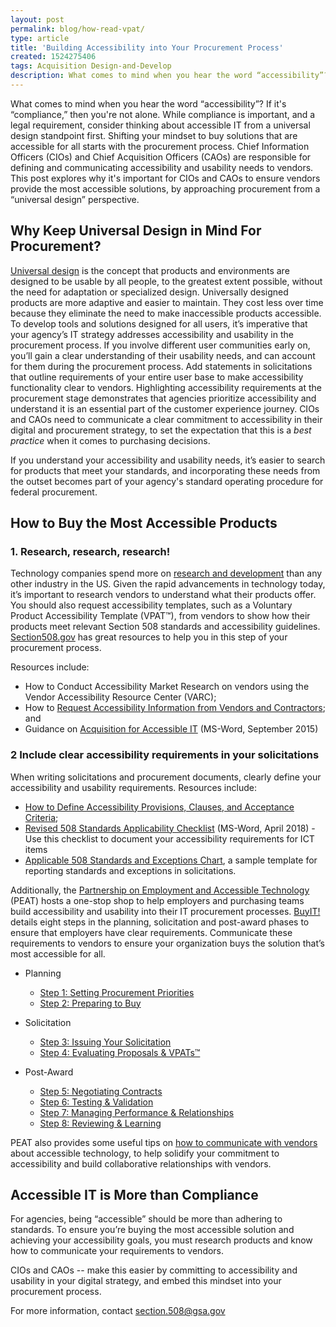 ```yaml
---
layout: post
permalink: blog/how-read-vpat/
type: article
title: 'Building Accessibility into Your Procurement Process'
created: 1524275406
tags: Acquisition Design-and-Develop
description: What comes to mind when you hear the word “accessibility”? If it's “compliance,” then you're not alone. While compliance is important, and a legal requirement, consider thinking about accessible IT from a universal design standpoint first.
---
```


What comes to mind when you hear the word &ldquo;accessibility&rdquo;? If it's &ldquo;compliance,&rdquo; then you're not alone. While compliance is important, and a legal requirement, consider thinking about accessible IT from a universal design standpoint first. Shifting your mindset to buy solutions that are accessible for all starts with the procurement process. Chief Information Officers (CIOs) and Chief Acquisition Officers (CAOs) are responsible for defining and communicating accessibility and usability needs to vendors. This post explores why it's important for CIOs and CAOs to ensure vendors provide the most accessible solutions, by approaching procurement from a &ldquo;universal design&rdquo; perspective.

## Why Keep Universal Design in Mind For Procurement?

[Universal design][1] is the concept that products and environments are designed to be usable by all people, to the greatest extent possible, without the need for adaptation or specialized design. Universally designed products are more adaptive and easier to maintain. They cost less over time because they eliminate the need to make inaccessible products accessible. To develop tools and solutions designed for all users, it&rsquo;s imperative that your agency&rsquo;s IT strategy addresses accessibility and usability in the procurement process. If you involve different user communities early on, you&rsquo;ll gain a clear understanding of their usability needs, and can account for them during the procurement process. Add statements in solicitations that outline requirements of your entire user base to make accessibility functionality clear to vendors. Highlighting accessibility requirements at the procurement stage demonstrates that agencies prioritize accessibility and understand it is an essential part of the customer experience journey. CIOs and CAOs need to communicate a clear commitment to accessibility in their digital and procurement strategy, to&nbsp;set the expectation that this is a _best practice_ when it comes to purchasing decisions.

If you understand your accessibility and usability needs, it&rsquo;s easier to search for products that meet your standards, and incorporating these needs from the outset becomes part of your agency's standard operating procedure for federal procurement.

## How to Buy the Most Accessible Products

### 1. Research, research, research!

Technology companies spend more on [research and development][2] than any other industry in the US. Given the rapid advancements in technology today, it&rsquo;s important to research vendors to understand what their products offer. You should also request accessibility templates, such as a Voluntary Product Accessibility Template (VPAT&trade;), from vendors to show how their products meet relevant Section 508 standards and accessibility guidelines. [Section508.gov][3] has great resources to help you in this step of your procurement process.

Resources include:

  * How to Conduct Accessibility Market Research on vendors using the Vendor Accessibility Resource Center (VARC);
  * How to [Request Accessibility Information from Vendors and Contractors][4]; and
  * Guidance on [Acquisition for Accessible IT][5]&nbsp;(MS-Word, September 2015)

### 2 Include clear accessibility requirements in your solicitations

When writing solicitations and procurement documents, clearly define your accessibility and usability requirements. Resources include:

  * [How to Define Accessibility Provisions, Clauses, and Acceptance Criteria][6];
  * [Revised 508 Standards Applicability Checklist][7]&nbsp;(MS-Word, April&nbsp;2018) - Use this checklist to document your accessibility requirements for ICT items
  * [Applicable 508 Standards and Exceptions Chart][8], a sample template for reporting standards and exceptions in solicitations.

Additionally, the [Partnership on Employment and Accessible Technology][9] (PEAT) hosts a one-stop shop to help employers and purchasing teams build accessibility and usability into their IT procurement processes. [BuyIT!][10] details eight steps in the planning, solicitation and post-award phases to ensure that employers have clear requirements. Communicate these requirements to vendors to ensure your organization buys the solution that&rsquo;s most accessible for all.

  * Planning
      * [Step 1: Setting Procurement Priorities][11] 
      * [Step 2: Preparing to Buy][12]

  * Solicitation
      * [Step 3: Issuing Your Solicitation][13]
      * [Step 4: Evaluating Proposals & VPATs&trade;][14]
  * ​Post-Award
      * [Step 5: Negotiating Contracts][15]
      * [Step 6: Testing & Validation][16]
      * [Step 7: Managing Performance & Relationships][17]
      * [Step 8: Reviewing & Learning][18]

PEAT also provides some useful tips on [how to communicate with vendors][19] about accessible technology, to help solidify your commitment to accessibility and build collaborative relationships with vendors.

## Accessible IT is More than Compliance

For agencies, being &ldquo;accessible&rdquo; should be more than adhering to standards. To ensure you&rsquo;re buying the most accessible solution and achieving your accessibility goals, you must research products and know how to communicate your requirements to vendors.

CIOs and CAOs -- make this easier by committing to accessibility and usability in your digital strategy, and embed this mindset into your procurement process.

For more information, contact <section.508@gsa.gov>

&nbsp;

 [1]: https://www.un.org/development/desa/disabilities/convention-on-the-rights-of-persons-with-disabilities/article-2-definitions.html
 [2]: https://www.recode.net/2017/9/1/16236506/tech-amazon-apple-gdp-spending-productivity
 [3]: ../index.php
 [4]: /buy/request-accessibility-information
 [5]: https://assets.section508.gov/files/Guidance-on-Acquisition-for-Accessible-EIT-20150921.docx
 [6]: /buy/define-accessibility-criteria
 [7]: https://assets.section508.gov/files/Revised%20508%20Standards%20Applicability%20Checklist%20%287%29.docx
 [8]: /buy/standards-exceptions
 [9]: https://www.peatworks.org/
 [10]: http://www.peatworks.org/Buy-IT
 [11]: http://www.peatworks.org/buy-IT/priorities
 [12]: http://www.peatworks.org/buy-IT/preparing
 [13]: http://www.peatworks.org/buy-IT/solicitation
 [14]: http://www.peatworks.org/buy-IT/evaluating
 [15]: http://www.peatworks.org/buy-IT/negotiating
 [16]: http://www.peatworks.org/buy-IT/testing
 [17]: http://www.peatworks.org/buy-IT/relationships
 [18]: http://www.peatworks.org/buy-IT/learning
 [19]: https://www.peatworks.org/content/communication-matters-how-talk-technology-providers-about-accessibility